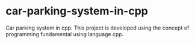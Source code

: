 # car-parking-system-in-cpp
Car parking system in cpp. This project is developed using the concept of programming fundamental using language cpp.

